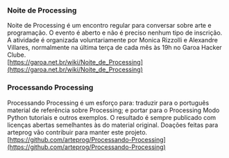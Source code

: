 ### Noite de Processing
Noite de Processing é um encontro regular para conversar sobre arte e programação. O evento é aberto e não é preciso nenhum tipo de inscrição. A atividade é organizada voluntariamente por Monica Rizzolli e Alexandre Villares, normalmente na última terça de cada mês às 19h no Garoa Hacker Clube.<br>
[https://garoa.net.br/wiki/Noite_de_Processing](https://garoa.net.br/wiki/Noite_de_Processing)

### Processando Processing
Processando Processing é um esforço para: traduzir para o português material de referência sobre Processing; e portar para o Processing Modo Python tutoriais e outros exemplos. O resultado é sempre publicado com licenças abertas semelhantes às do material original. Doações feitas para arteprog vão contribuir para manter este projeto.
[https://github.com/arteprog/Processando-Processing](https://github.com/arteprog/Processando-Processing)
